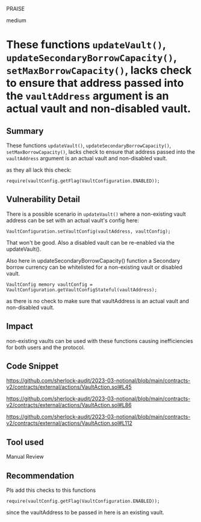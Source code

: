 PRAISE

medium

# These functions `updateVault()`, `updateSecondaryBorrowCapacity()`, `setMaxBorrowCapacity()`, lacks check to ensure that address passed into the `vaultAddress` argument is an actual vault and non-disabled vault.

## Summary
These functions `updateVault()`, `updateSecondaryBorrowCapacity()`, `setMaxBorrowCapacity()`, lacks check to ensure that address passed into the `vaultAddress` argument is an actual vault and non-disabled vault.

as they all lack this check:
```solidity
require(vaultConfig.getFlag(VaultConfiguration.ENABLED));
```


## Vulnerability Detail
There is a possible scenario in `updateVault()` where a non-existing vault address can be set with an actual vault's config here:
```solidity
VaultConfiguration.setVaultConfig(vaultAddress, vaultConfig);
```
That won't be good. Also a disabled vault can be re-enabled via the updateVault().

Also here in updateSecondaryBorrowCapacity() function a Secondary borrow currency can be whitelisted for a non-existing vault or disabled vault.
```solidity
VaultConfig memory vaultConfig = VaultConfiguration.getVaultConfigStateful(vaultAddress);
```
as there is no check to make sure that vaultAddress is an actual vault and non-disabled vault.

## Impact
non-existing vaults can be used with these functions causing inefficiencies for both users and the protocol.

## Code Snippet
https://github.com/sherlock-audit/2023-03-notional/blob/main/contracts-v2/contracts/external/actions/VaultAction.sol#L45

https://github.com/sherlock-audit/2023-03-notional/blob/main/contracts-v2/contracts/external/actions/VaultAction.sol#L86

https://github.com/sherlock-audit/2023-03-notional/blob/main/contracts-v2/contracts/external/actions/VaultAction.sol#L112
## Tool used

Manual Review

## Recommendation
Pls add this checks to this functions
```solidity
require(vaultConfig.getFlag(VaultConfiguration.ENABLED));
```
since the vaultAddress to be passed in here is an existing vault.